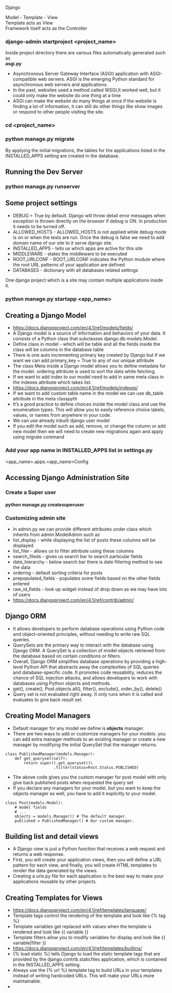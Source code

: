 Django 

Model - Template - View <br>
Template acts as View <br>
Framework itself acts as the Controller

### django-admin startproject <project_name>

Inside project directory there are various files automatically generated such as<br>
<b>asgi.py</b>
- Asynchronous Server Gateway Interface (ASGI) application with ASGI-compatible web servers. ASGI is the emerging Python standard for asynchronous web servers and applications.
- In the past, websites used a method called WSGI,It worked well, but it could only make the website do one thing at a time
- ASGI can make the website do many things at once if the website is finding a lot of information, it can still do other things like show images or respond to other people visiting the site.

### cd <project_name>
### python manage.py migrate

By applying the initial migrations, the tables for the applications listed in the INSTALLED_APPS setting are created in the database.

## Running the Dev Server

### python manage.py runserver

## Some project settings
- DEBUG = True by default. Django will throw detail error messages when exception is thrown directly on the browser if debug is ON. In production it needs to be turned off.
- ALLOWED_HOSTS - ALLOWED_HOSTS is not applied while debug mode is on or when the tests are run. Once the debug is false we need to add domain name of our site to it serve django site.
- INSTALLED_APPS - tells us which apps are active for this site
- MIDDLEWARE - states the middleware to be executed
- ROOT_URLCONF - ROOT_URLCONF indicates the Python module where the root URL patterns of your application are defined
- DATABASES - dictionary with all databases related settings

One django project which is a site may contain multiple applications inside it. 

###  python manage.py startapp <app_name>

## Creating a Django Model
- https://docs.djangoproject.com/en/4.1/ref/models/fields/
- A Django model is a source of information and behaviors of your data. It consists of a Python class that subclasses django.db.models.Model. 
- Define class in model - which will be table and all the fields inside the class will be columns in the database table
- There is one auto incrementing primary key created by Django but if we want we can add primary_key = True to any of our unique attribute
- The class Meta inside a Django model allows you to define metadata for the model. ordering attribute is used to sort the data while fetching.
- If we want to add index to our model need to add in same meta class in the indexes attribute which takes list.
- https://docs.djangoproject.com/en/4.1/ref/models/indexes/
- If we want to add custom table name in the model we can use db_table attribute in the meta classpyth
- It’s a good practice to define choices inside the model class and use the enumeration types. This will allow you to easily reference choice labels, values, or names from anywhere in your code.
- We can use already inbuilt django user model
- If you edit the model such as add, remove, or change the column or add new model then we will need to create new migrations again and apply using migrate command

### Add your app name in INSTALLED_APPS list in settings.py
<app_name>.apps.<app_name>Config

## Accessing Django Administration Site
### Create a Super user
#### python manage.py createsuperuser

### Customizing admin site
- In admin.py we can provide different attributes under class which inherits from admin.ModelAdmin such as
- list_display - while displaying the list of posts these columns will be displayed
- list_filer - allows us to filter attribute using these columns
- search_fileds - gives us search bar to search particular fields
- date_hierarchy - below search bar there is date filtering method to see the data
- ordering - default sorting criteria for posts
- prepopulated_fields - populates some fields based on the other fields entered
- raw_id_fields - look up widget instead of drop down as we may have lots of users
- https://docs.djangoproject.com/en/4.1/ref/contrib/admin/

## Django ORM
- It allows developers to perform database operations using Python code and object-oriented principles, without needing to write raw SQL queries.
- QuerySets are the primary way to interact with the database using Django ORM. A QuerySet is a collection of model objects retrieved from the database based on certain conditions or filters. 
- Overall, Django ORM simplifies database operations by providing a high-level Python API that abstracts away the complexities of SQL queries and database-specific code. It promotes code reusability, reduces the chance of SQL injection attacks, and allows developers to work with databases using Python objects and methods.
- get(), create(), Post.objects.all(), filter(), exclude(), order_by(), delete()
- Query set is not evaluated right away. It only runs when it is called and evaluates to give back result set.


## Creating Model Managers
- Default manager for any model we define is <b>objects</b> manager.
- There are two ways to add or customize managers for your models: you can add extra manager methods to an existing manager or create a new manager by modifying the initial QuerySet that the manager returns.
```
class PublishedManager(models.Manager):
    def get_queryset(self):
        return super().get_queryset()\
                     .filter(status=Post.Status.PUBLISHED)
```
- The above code gives you the custom manager for post model with only give back published posts when requested the query set
- If you declare any managers for your model, but you want to keep the objects manager as well, you have to add it explicitly to your model.
```
class Post(models.Model):
    # model fields
    # ...
    objects = models.Manager() # The default manager.
    published = PublishedManager() # Our custom manager.
```


## Building list and detail views
- A Django view is just a Python function that receives a web request and returns a web response.
- First, you will create your application views, then you will define a URL pattern for each view, and finally, you will create HTML templates to render the data generated by the views.
- Creating a urls.py file for each application is the best way to make your applications reusable by other projects.

## Creating Templates for Views
- https://docs.djangoproject.com/en/4.1/ref/templates/language/
- Template tags control the rendering of the template and look like {% tag %}
- Template variables get replaced with values when the template is rendered and look like {{ variable }}
- Template filters allow you to modify variables for display and look like {{ variable|filter }}
- https://docs.djangoproject.com/en/4.1/ref/templates/builtins/
- {% load static %} tells Django to load the static template tags that are provided by the django.contrib.staticfiles application, which is contained in the INSTALLED_APPS setting.
- Always use the {% url %} template tag to build URLs in your templates instead of writing hardcoded URLs. This will make your URLs more maintainable.
- 